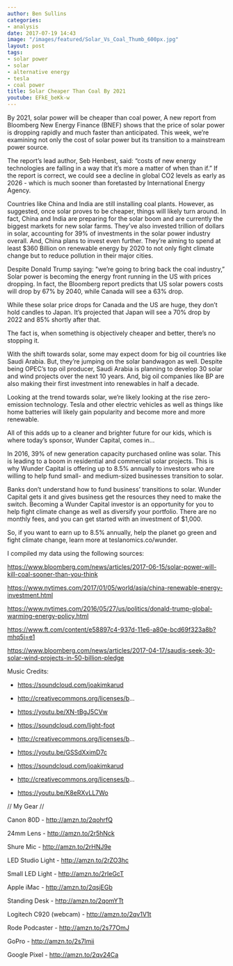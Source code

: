 ```yaml
---
author: Ben Sullins
categories:
- analysis
date: 2017-07-19 14:43
image: "/images/featured/Solar_Vs_Coal_Thumb_600px.jpg"
layout: post
tags:
- solar power
- solar
- alternative energy
- tesla
- coal power
title: Solar Cheaper Than Coal By 2021
youtube: EFkE_beKk-w
---
```



By 2021, solar power will be cheaper than coal power, A new report from Bloomberg New Energy Finance (BNEF) shows that the price of solar power is dropping rapidly and much faster than anticipated. This week, we’re examining not only the cost of solar power but its transition to a mainstream power source.

The report’s lead author, Seb Henbest, said: “costs of new energy technologies are falling in a way that it’s more a matter of when than if.” If the report is correct, we could see a decline in global CO2 levels as early as 2026 - which is much sooner than foretasted by International Energy Agency.

Countries like China and India are still installing coal plants. However, as suggested, once solar proves to be cheaper, things will likely turn around. In fact, China and India are preparing for the solar boom and are currently the biggest markets for new solar farms. They’ve also invested trillion of dollars in solar, accounting for 39% of investments in the solar power industry overall. And, China plans to invest even further. They’re aiming to spend at least $360 Billion on renewable energy by 2020 to not only fight climate change but to reduce pollution in their major cities.

Despite Donald Trump saying: "we’re going to bring back the coal industry,” Solar power is becoming the energy front running in the US with prices dropping. In fact, the Bloomberg report predicts that US solar powers costs will drop by 67% by 2040, while Canada will see a 63% drop.

While these solar price drops for Canada and the US are huge, they don’t hold candles to Japan. It’s projected that Japan will see a 70% drop by 2022 and 85% shortly after that.

The fact is, when something is objectively cheaper and better, there’s no stopping it.

With the shift towards solar, some may expect doom for big oil countries like Saudi Arabia. But, they’re jumping on the solar bandwagon as well. Despite being OPEC’s top oil producer, Saudi Arabia is planning to develop 30 solar and wind projects over the next 10 years. And, big oil companies like BP are also making their first investment into renewables in half a decade.

Looking at the trend towards solar, we’re likely looking at the rise zero-emission technology. Tesla and other electric vehicles as well as things like home batteries will likely gain popularity and become more and more renewable.

All of this adds up to a cleaner and brighter future for our kids, which is where today’s sponsor, Wunder Capital, comes in…

In 2016, 39% of new generation capacity purchased online was solar. This is leading to a boom in residential and commercial solar projects. This is why Wunder Capital is offering up to 8.5% annually to investors who are willing to help fund small- and medium-sized businesses transition to solar.

Banks don’t understand how to fund business’ transitions to solar. Wunder Capital gets it and gives business get the resources they need to make the switch. Becoming a Wunder Capital investor is an opportunity for you to help fight climate change as well as diversify your portfolio. There are no monthly fees, and you can get started with an investment of $1,000.

So, if you want to earn up to 8.5% annually, help the planet go green and fight climate change, learn more at teslanomics.co/wunder.

I compiled my data using the following sources:

https://www.bloomberg.com/news/articles/2017-06-15/solar-power-will-kill-coal-sooner-than-you-think

https://www.nytimes.com/2017/01/05/world/asia/china-renewable-energy-investment.html

https://www.nytimes.com/2016/05/27/us/politics/donald-trump-global-warming-energy-policy.html

https://www.ft.com/content/e58897c4-937d-11e6-a80e-bcd69f323a8b?mhq5j=e1

https://www.bloomberg.com/news/articles/2017-04-17/saudis-seek-30-solar-wind-projects-in-50-billion-pledge

Music Credits:

* https://soundcloud.com/joakimkarud

* http://creativecommons.org/licenses/b...

* https://youtu.be/XN-tBgJ5CVw

* https://soundcloud.com/light-foot

* http://creativecommons.org/licenses/b...

* https://youtu.be/GSSdXximD7c

* https://soundcloud.com/joakimkarud

* http://creativecommons.org/licenses/b...

* https://youtu.be/K8eRXvLL7Wo

// My Gear //

Canon 80D - http://amzn.to/2qohrfQ

24mm Lens - http://amzn.to/2r5hNck

Shure Mic - http://amzn.to/2rHNJ9e

LED Studio Light - http://amzn.to/2rZO3hc

Small LED Light - http://amzn.to/2rIeGcT

Apple iMac - http://amzn.to/2qsjEGb

Standing Desk - http://amzn.to/2qomYTt

Logitech C920 (webcam) - http://amzn.to/2qv1V1t

Rode Podcaster - http://amzn.to/2s77OmJ

GoPro - http://amzn.to/2s7lmii

Google Pixel - http://amzn.to/2qv24Ca